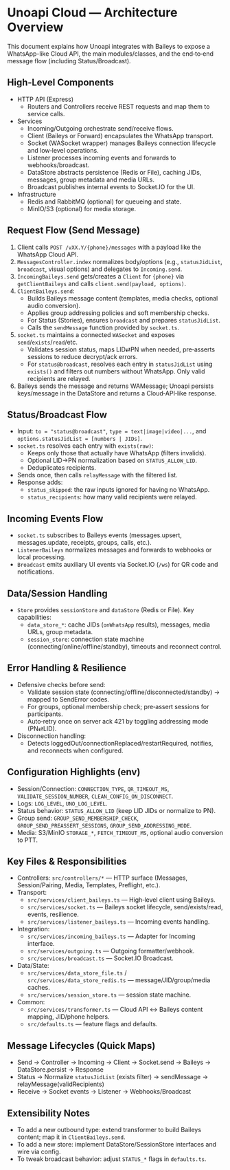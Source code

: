# Unoapi Cloud — Architecture Overview

This document explains how Unoapi integrates with Baileys to expose a WhatsApp-like Cloud API, the main modules/classes, and the end‑to‑end message flow (including Status/Broadcast).

## High‑Level Components

- HTTP API (Express)
  - Routers and Controllers receive REST requests and map them to service calls.
- Services
  - Incoming/Outgoing orchestrate send/receive flows.
  - Client (Baileys or Forward) encapsulates the WhatsApp transport.
  - Socket (WASocket wrapper) manages Baileys connection lifecycle and low‑level operations.
  - Listener processes incoming events and forwards to webhooks/broadcast.
  - DataStore abstracts persistence (Redis or File), caching JIDs, messages, group metadata and media URLs.
  - Broadcast publishes internal events to Socket.IO for the UI.
- Infrastructure
  - Redis and RabbitMQ (optional) for queueing and state.
  - MinIO/S3 (optional) for media storage.

## Request Flow (Send Message)

1) Client calls `POST /vXX.Y/{phone}/messages` with a payload like the WhatsApp Cloud API.
2) `MessagesController.index` normalizes body/options (e.g., `statusJidList`, `broadcast`, visual options) and delegates to `Incoming.send`.
3) `IncomingBaileys.send` gets/creates a `Client` for `{phone}` via `getClientBaileys` and calls `client.send(payload, options)`.
4) `ClientBaileys.send`:
   - Builds Baileys message content (templates, media checks, optional audio conversion).
   - Applies group addressing policies and soft membership checks.
   - For Status (Stories), ensures `broadcast` and prepares `statusJidList`.
   - Calls the `sendMessage` function provided by `socket.ts`.
5) `socket.ts` maintains a connected `WASocket` and exposes `send`/`exists`/`read`/etc.
   - Validates session status, maps LID⇄PN when needed, pre‑asserts sessions to reduce decrypt/ack errors.
   - For `status@broadcast`, resolves each entry in `statusJidList` using `exists()` and filters out numbers without WhatsApp. Only valid recipients are relayed.
6) Baileys sends the message and returns WAMessage; Unoapi persists keys/message in the DataStore and returns a Cloud‑API‑like response.

## Status/Broadcast Flow

- Input: `to = "status@broadcast"`, `type = text|image|video|...`, and `options.statusJidList = [numbers | JIDs]`.
- `socket.ts` resolves each entry with `exists(raw)`:
  - Keeps only those that actually have WhatsApp (filters invalids).
  - Optional LID→PN normalization based on `STATUS_ALLOW_LID`.
  - Deduplicates recipients.
- Sends once, then calls `relayMessage` with the filtered list.
- Response adds:
  - `status_skipped`: the raw inputs ignored for having no WhatsApp.
  - `status_recipients`: how many valid recipients were relayed.

## Incoming Events Flow

- `socket.ts` subscribes to Baileys events (messages.upsert, messages.update, receipts, groups, calls, etc.).
- `ListenerBaileys` normalizes messages and forwards to webhooks or local processing.
- `Broadcast` emits auxiliary UI events via Socket.IO (`/ws`) for QR code and notifications.

## Data/Session Handling

- `Store` provides `sessionStore` and `dataStore` (Redis or File). Key capabilities:
  - `data_store_*`: cache JIDs (`onWhatsApp` results), messages, media URLs, group metadata.
  - `session_store`: connection state machine (connecting/online/offline/standby), timeouts and reconnect control.

## Error Handling & Resilience

- Defensive checks before send:
  - Validate session state (connecting/offline/disconnected/standby) → mapped to SendError codes.
  - For groups, optional membership check; pre‑assert sessions for participants.
  - Auto‑retry once on server ack 421 by toggling addressing mode (PN⇄LID).
- Disconnection handling:
  - Detects loggedOut/connectionReplaced/restartRequired, notifies, and reconnects when configured.

## Configuration Highlights (env)

- Session/Connection: `CONNECTION_TYPE`, `QR_TIMEOUT_MS`, `VALIDATE_SESSION_NUMBER`, `CLEAN_CONFIG_ON_DISCONNECT`.
- Logs: `LOG_LEVEL`, `UNO_LOG_LEVEL`.
- Status behavior: `STATUS_ALLOW_LID` (keep LID JIDs or normalize to PN).
- Group send: `GROUP_SEND_MEMBERSHIP_CHECK`, `GROUP_SEND_PREASSERT_SESSIONS`, `GROUP_SEND_ADDRESSING_MODE`.
- Media: S3/MinIO `STORAGE_*`, `FETCH_TIMEOUT_MS`, optional audio conversion to PTT.

## Key Files & Responsibilities

- Controllers: `src/controllers/*` — HTTP surface (Messages, Session/Pairing, Media, Templates, Preflight, etc.).
- Transport:
  - `src/services/client_baileys.ts` — High‑level client using Baileys.
  - `src/services/socket.ts` — Baileys socket lifecycle, send/exists/read, events, resilience.
  - `src/services/listener_baileys.ts` — Incoming events handling.
- Integration:
  - `src/services/incoming_baileys.ts` — Adapter for Incoming interface.
  - `src/services/outgoing.ts` — Outgoing formatter/webhook.
  - `src/services/broadcast.ts` — Socket.IO Broadcast.
- Data/State:
  - `src/services/data_store_file.ts` / `src/services/data_store_redis.ts` — message/JID/group/media caches.
  - `src/services/session_store.ts` — session state machine.
- Common:
  - `src/services/transformer.ts` — Cloud API ↔ Baileys content mapping, JID/phone helpers.
  - `src/defaults.ts` — feature flags and defaults.

## Message Lifecycles (Quick Maps)

- Send → Controller → Incoming → Client → Socket.send → Baileys → DataStore.persist → Response
- Status → Normalize `statusJidList` (exists filter) → sendMessage → relayMessage(validRecipients)
- Receive → Socket events → Listener → Webhooks/Broadcast

## Extensibility Notes

- To add a new outbound type: extend transformer to build Baileys content; map it in `ClientBaileys.send`.
- To add a new store: implement DataStore/SessionStore interfaces and wire via config.
- To tweak broadcast behavior: adjust `STATUS_*` flags in `defaults.ts`.


